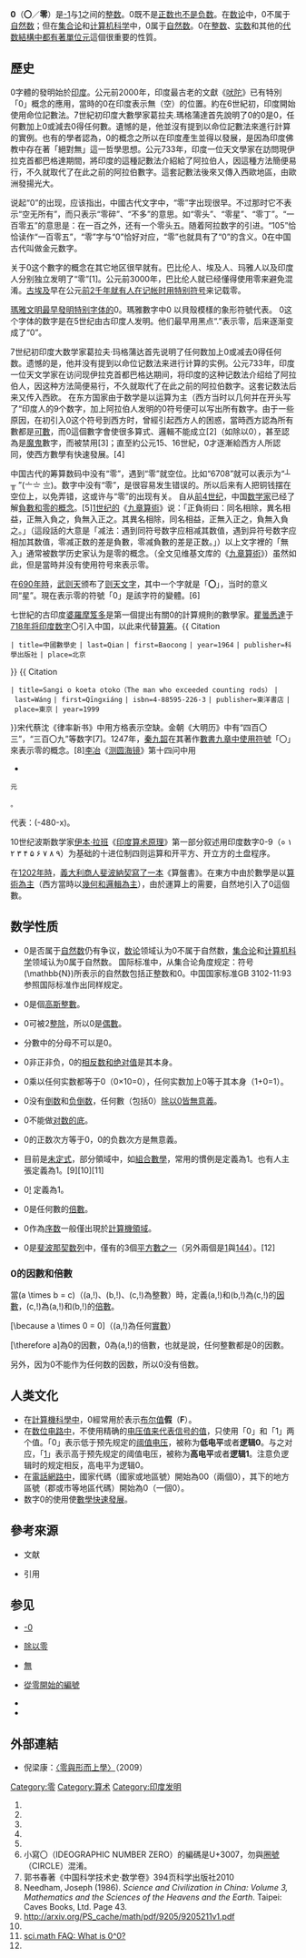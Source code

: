 **0**（**〇**／**零**）是[-1](../Page/-1.md "wikilink")与[1](../Page/1.md "wikilink")之间的[整数](../Page/整数.md "wikilink")。0既不是[正数也不是](https://zh.wikipedia.org/wiki/正数 "wikilink")[负数](../Page/负数.md "wikilink")。在[数论](../Page/数论.md "wikilink")中，0不属于[自然数](../Page/自然数.md "wikilink")；但在[集合论](../Page/集合论.md "wikilink")和[计算机科学](../Page/计算机科学.md "wikilink")中，0属于[自然数](../Page/自然数.md "wikilink")。0在[整数](../Page/整数.md "wikilink")、[实数](../Page/实数.md "wikilink")和其他的[代数](../Page/代数.md "wikilink")[結構中都有著](https://zh.wikipedia.org/wiki/結構 "wikilink")[單位元](../Page/單位元.md "wikilink")這個很重要的性質。

## 歷史

0字體的發明始於[印度](../Page/印度.md "wikilink")。公元前2000年，印度最古老的文獻《[吠陀](../Page/吠陀.md "wikilink")》已有特別「0」概念的應用，當時的0在印度表示無（空）的位置。約在6世紀初，印度開始使用命位記數法。7世紀初印度大數學家葛拉夫.瑪格蒲達首先說明了0的0是0，任何數加上0或減去0得任何數。遺憾的是，他並沒有提到以命位記數法來進行計算的實例。也有的學者認為，0的概念之所以在印度產生並得以發展，是因為印度佛教中存在著「絕對無」這一哲學思想。公元733年，印度一位天文學家在訪問現伊拉克首都巴格達期間，將印度的這種記數法介紹給了阿拉伯人，因這種方法簡便易行，不久就取代了在此之前的阿拉伯數字。這套記數法後來又傳入西歐地區，由歐洲發揚光大。

说起“0”的出现，应该指出，中國古代文字中，“零”字出现很早。不过那时它不表示“空无所有”，而只表示“零碎”、“不多”的意思。如“零头”、“零星”、“零丁”。“一百零五”的意思是：在一百之外，还有一个零头五。随着阿拉数字的引进。“105”恰恰读作“一百零五”，“零”字与“0”恰好对应，“零”也就具有了“0”的含义。0在中国古代叫做金元数字。

关于0这个數字的概念在其它地区很早就有。巴比伦人、埃及人、玛雅人以及印度人分别独立发明了“零”\[1\]。公元前3000年，巴比伦人就已经懂得使用零来避免混淆。[古埃及](../Page/古埃及.md "wikilink")早在公元[前2千年就有人在](https://zh.wikipedia.org/wiki/前2千年 "wikilink")[记帐时用特别](https://zh.wikipedia.org/wiki/记帐 "wikilink")[符号](../Page/符号.md "wikilink")来记载零。

[瑪雅文明最早發明特别字体的](https://zh.wikipedia.org/wiki/瑪雅文明 "wikilink")0。瑪雅數字中0 以貝殼模樣的象形符號代表。 0这个字体的数字是在5世纪由古印度人发明。他们最早用黑点“.”表示零，后来逐渐变成了“0”。

7世纪初印度大数学家葛拉夫·玛格蒲达首先说明了任何数加上0或减去0得任何数。遗憾的是，他并没有提到以命位记数法来进行计算的实例。公元733年，印度一位天文学家在访问现伊拉克首都巴格达期间，将印度的这种记数法介绍给了阿拉伯人，因这种方法简便易行，不久就取代了在此之前的阿拉伯数字。这套记数法后来又传入西欧。 在东方国家由于数学是以运算为主（西方当时以几何并在开头写了“印度人的9个数字，加上阿拉伯人发明的0符号便可以写出所有数字。由于一些原因，在初引入0这个符号到西方时，曾經引起西方人的困惑，當時西方認為所有數都是[可數](https://zh.wikipedia.org/wiki/可數 "wikilink")，而0這個數字會使很多算式、邏輯不能成立\[2\]（如除以0），甚至認為是[魔鬼](../Page/魔鬼.md "wikilink")數字，而被禁用\[3\]；直至約公元15、16世紀，0才逐漸給西方人所認同，使西方數學有快速發展。\[4\]

中国古代的筹算数码中没有“零”，遇到“零”就空位。比如“6708”就可以表示为“┴　╥ ”(〦〧 〨)。数字中没有“零”，是很容易发生错误的。所以后来有人把铜钱摆在空位上，以免弄错，这或许与“零”的出现有关。 自从[前4世纪](../Page/前4世纪.md "wikilink")，中国[数学家](../Page/数学家.md "wikilink")已经了解[負數和零的概念](https://zh.wikipedia.org/wiki/負數 "wikilink")。\[5\][1世纪的](https://zh.wikipedia.org/wiki/1世纪 "wikilink")《[九章算術](https://zh.wikipedia.org/wiki/九章算術 "wikilink")》说：「正負術曰：同名相除，異名相益，正無入負之，負無入正之。其異名相除，同名相益，正無入正之，負無入負之。」（這段話的大意是「减法：遇到同符号数字应相减其数值，遇到异符号数字应相加其数值，零减正数的差是負數，零减負數的差是正数。」）以上文字裡的「無入」通常被数学历史家认为是零的概念。（全文见维基文库的《[九章算術](https://zh.wikipedia.org/wiki/:s:九章算術 "wikilink")》）虽然如此，但是當時并没有使用符号來表示零。

在[690年時](https://zh.wikipedia.org/wiki/690年 "wikilink")，[武则天](../Page/武则天.md "wikilink")颁布了[则天文字](../Page/则天文字.md "wikilink")，其中一个字就是「**〇**」，当时的意义同“星”。現在表示零的符號「0」是該字符的變體。\[6\]

七世紀的古印度[婆羅摩笈多](../Page/婆羅摩笈多.md "wikilink")是第一個提出有關0的計算規則的數學家。[瞿曇悉達](../Page/瞿曇悉達.md "wikilink")于[718年将印度数字](https://zh.wikipedia.org/wiki/718年 "wikilink")〇引入中国，以此来代替[算筹](../Page/算筹.md "wikilink")。<ref>{{ Citation

`| title=中國數學史`
`| last=Qian`
`| first=Baocong`
`| year=1964`
`| publisher=科學出版社`
`| place=北京`

}}</ref> <ref>{{ Citation

`| title=Sangi o koeta otoko（The man who exceeded counting rods）`
`| last=Wáng`
`| first=Qīngxiáng`
`| isbn=4-88595-226-3`
`| publisher=東洋書店`
`| place=東京`
`| year=1999`

}}</ref>宋代蔡沈《律率新书》中用方格表示空缺。金朝《大明历》中有“四百〇三”，“三百〇九”等数字\[7\]。1247年，[秦九韶](../Page/秦九韶.md "wikilink")在其著作[數書九章中使用符號](https://zh.wikipedia.org/wiki/數書九章 "wikilink")「〇」來表示零的概念。\[8\][李冶](../Page/李冶.md "wikilink")《[测圆海镜](../Page/测圆海镜.md "wikilink")》第十四问中用

  -

    元

    。

代表：\(-480-x\)。

10世纪波斯数学家[伊本·拉班](../Page/伊本·拉班.md "wikilink")《[印度算术原理](../Page/印度算术原理.md "wikilink")》第一部分叙述用印度数字0-9（० ۱ ۲ ۳ ۴ ۵ ۶ ۷ ۸ ۹）为基础的十进位制四则运算和开平方、开立方的土盘程序。

在[1202年時](https://zh.wikipedia.org/wiki/1202年 "wikilink")，[義大利商人](https://zh.wikipedia.org/wiki/義大利 "wikilink")[斐波納契寫了一本](https://zh.wikipedia.org/wiki/斐波納契 "wikilink")《算盤書》。在東方中由於數學是以[算術為主](https://zh.wikipedia.org/wiki/算術 "wikilink")（西方當時以[幾何和](https://zh.wikipedia.org/wiki/幾何 "wikilink")[邏輯為主](https://zh.wikipedia.org/wiki/邏輯 "wikilink")），由於運算上的需要，自然地引入了0這個數。

## 数学性质

  - 0是否属于[自然数](../Page/自然数.md "wikilink")仍有争议，[数论](../Page/数论.md "wikilink")领域认为0不属于自然数，[集合论](../Page/集合论.md "wikilink")和[计算机科学](../Page/计算机科学.md "wikilink")领域认为0属于自然数。
    国际标准中，从集合论角度规定：符号\(\mathbb{N}\)所表示的自然数包括正整数和0。中国国家标准GB 3102-11:93参照国际标准作出同样规定。

<!-- end list -->

  - 0是個[高斯整數](../Page/高斯整數.md "wikilink")。

  - 0可被2[整除](https://zh.wikipedia.org/wiki/整除 "wikilink")，所以0是[偶數](https://zh.wikipedia.org/wiki/偶數 "wikilink")。

  - 分數中的分母不可以是0。

  - 0非正非负，0的[相反数和](https://zh.wikipedia.org/wiki/加法逆元 "wikilink")[绝对值](../Page/绝对值.md "wikilink")是其本身。

  - 0乘以任何实数都等于0（0×10=0），任何实数加上0等于其本身（1+0=1）。

  - 0没有[倒数](../Page/倒数.md "wikilink")和[负倒数](https://zh.wikipedia.org/wiki/负倒数 "wikilink")，任何數（包括0）[除以0皆無意義](../Page/除以零.md "wikilink")。

  - 0不能做[对数的底](https://zh.wikipedia.org/wiki/对数 "wikilink")。

  - 0的正数次方等于0，0的负数次方是無意義。

  - 目前是[未定式](https://zh.wikipedia.org/wiki/未定式 "wikilink")，部分領域中，如[組合數學](https://zh.wikipedia.org/wiki/組合數學 "wikilink")，常用的慣例是定義為1。也有人主張定義為1。\[9\]\[10\]\[11\]

  - 0[\!](../Page/階乘.md "wikilink") 定義為1。

  - 0是任何數的[倍數](../Page/倍數.md "wikilink")。

  - 0作為[序数](../Page/序数.md "wikilink")一般僅出現於[計算機領域](https://zh.wikipedia.org/wiki/計算機 "wikilink")。

  - 0是[斐波那契数列](../Page/斐波那契数列.md "wikilink")中，僅有的3個[平方數之一](https://zh.wikipedia.org/wiki/平方數 "wikilink")（另外兩個是[1](../Page/1.md "wikilink")與[144](https://zh.wikipedia.org/wiki/144 "wikilink")）。\[12\]

### 0的因數和倍數

當\(a \times b = c\)（\(a\,\!\)、\(b\,\!\)、\(c\,\!\)為整數）時，定義\(a\,\!\)和\(b\,\!\)為\(c\,\!\)的[因數](../Page/因數.md "wikilink")，\(c\,\!\)為\(a\,\!\)和\(b\,\!\)的[倍數](../Page/倍數.md "wikilink")。

\[\because a \times 0 = 0\]（\(a\,\!\)為任何[實數](https://zh.wikipedia.org/wiki/實數 "wikilink")）

\[\therefore a\]為0的因數，0為\(a\,\!\)的倍數，也就是說，任何整數都是0的因數。

另外，因为0不能作为任何数的因数，所以0没有倍数。

## 人类文化

  - 在[計算機科學中](https://zh.wikipedia.org/wiki/計算機科學 "wikilink")，0經常用於表示[布尔值](https://zh.wikipedia.org/wiki/布尔值 "wikilink")**假**（**F**）。
  - 在[数位电路中](../Page/数字电路.md "wikilink")，不使用精确的[电压值来代表](https://zh.wikipedia.org/wiki/电压 "wikilink")[信号的值](https://zh.wikipedia.org/wiki/信号 "wikilink")，只使用「0」和「1」两个值。「0」表示低于预先规定的[阈值电压](https://zh.wikipedia.org/wiki/阈值 "wikilink")，被称为**低电平**或者**逻辑0**。与之对应，「[1](../Page/1.md "wikilink")」表示高于预先规定的阈值电压，被称为**高电平**或者**逻辑1**。注意负逻辑时的规定相反，高电平为逻辑0。
  - 在[電話網路中](https://zh.wikipedia.org/wiki/電話 "wikilink")，國家代碼（國家或地區號）開始為00（兩個0），其下的地方區號（郡或市等地區代碼）開始為0（一個0）。
  - 数字0的使用使[數學快速發展](https://zh.wikipedia.org/wiki/數學 "wikilink")。

## 參考來源

  - 文献

<!-- end list -->

  - 引用

## 参见

  - [-0](../Page/-0.md "wikilink")

  - [除以零](../Page/除以零.md "wikilink")

  - [無](../Page/無.md "wikilink")

  - [從零開始的編號](../Page/從零開始的編號.md "wikilink")

  -
  -
## 外部連結

  - 倪梁康：[〈零與形而上學〉](http://www.aisixiang.com/data/26744.html)（2009）

[Category:零](https://zh.wikipedia.org/wiki/Category:零 "wikilink") [Category:算术](https://zh.wikipedia.org/wiki/Category:算术 "wikilink") [Category:印度发明](https://zh.wikipedia.org/wiki/Category:印度发明 "wikilink")

1.
2.
3.
4.
5.
6.  小寫〇（IDEOGRAPHIC NUMBER ZERO）的編碼是U+3007，勿與[圈號](https://zh.wikipedia.org/wiki/圈號 "wikilink")（CIRCLE）混淆。
7.  郭书春著《中国科学技术史·数学卷》394页科学出版社2010
8.  Needham, Joseph (1986). *Science and Civilization in China: Volume 3, Mathematics and the Sciences of the Heavens and the Earth*. Taipei: Caves Books, Ltd. Page 43.
9.  <http://arxiv.org/PS_cache/math/pdf/9205/9205211v1.pdf>
10.
11. [sci.math FAQ: What is 0^0?](http://www.faqs.org/faqs/sci-math-faq/specialnumbers/0to0/)
12.
